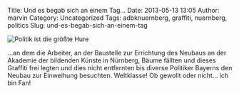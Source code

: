 Title: Und es begab sich an einem Tag...
Date: 2013-05-13 13:05
Author: marvin
Category: Uncategorized
Tags: adbknuernberg, graffiti, nuernberg, politics
Slug: und-es-begab-sich-an-einem-tag

![Politik ist die größte Hure]({static}/images/8733846581_195ce38edf_b.jpg)

...an dem die Arbeiter, an der Baustelle zur Errichtung des Neubaus an
der Akademie der bildenden Künste in Nürnberg, Bäume fällten und dieses
Graffiti frei legten und dies nicht entfernten bis diverse Politiker
Bayerns den Neubau zur Einweihung besuchten. Weltklasse! Ob gewollt oder
nicht... ich bin Fan!

